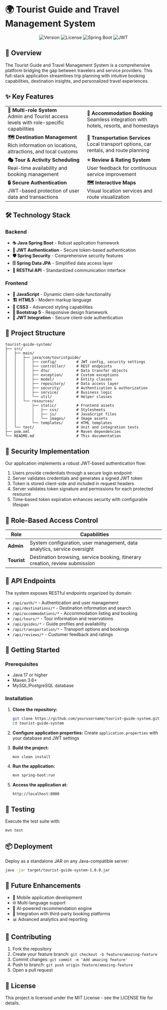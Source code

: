 # 🌍 Tourist Guide and Travel Management System

<div align="center">
  
  ![Version](https://img.shields.io/badge/version-1.0.0-blue.svg)
  ![License](https://img.shields.io/badge/license-MIT-green.svg)
  ![Spring Boot](https://img.shields.io/badge/Spring%20Boot-3.0+-brightgreen.svg)
  ![JWT](https://img.shields.io/badge/JWT-Authentication-orange.svg)
  
</div>

## 📖 Overview

The Tourist Guide and Travel Management System is a comprehensive platform bridging the gap between travelers and service providers. This full-stack application streamlines trip planning with intuitive booking capabilities, destination insights, and personalized travel experiences.

## ✨ Key Features

<table>
  <tr>
    <td>
      <b>🔐 Multi-role System</b><br>
      Admin and Tourist access levels with role-specific capabilities
    </td>
    <td>
      <b>🏨 Accommodation Booking</b><br>
      Seamless integration with hotels, resorts, and homestays
    </td>
  </tr>
  <tr>
    <td>
      <b>🗺️ Destination Management</b><br>
      Rich information on locations, attractions, and local customs
    </td>
    <td>
      <b>🚗 Transportation Services</b><br>
      Local transport options, car rentals, and route planning
    </td>
  </tr>
  <tr>
    <td>
      <b>🎭 Tour & Activity Scheduling</b><br>
      Real-time availability and booking management
    </td>
    <td>
      <b>⭐ Review & Rating System</b><br>
      User feedback for continuous service improvement
    </td>
  </tr>
  <tr>
    <td>
      <b>🔒 Secure Authentication</b><br>
      JWT-based protection of user data and transactions
    </td>
    <td>
      <b>🗺️ Interactive Maps</b><br>
      Visual location services and route visualization
    </td>
  </tr>
</table>

## 🛠️ Technology Stack

### Backend
- **☕ Java Spring Boot** - Robust application framework
- **🔑 JWT Authentication** - Secure token-based authentication
- **🛡️ Spring Security** - Comprehensive security features
- **🗄️ Spring Data JPA** - Simplified data access layer
- **🔄 RESTful API** - Standardized communication interface

### Frontend
- **📝 JavaScript** - Dynamic client-side functionality
- **🏗️ HTML5** - Modern markup language
- **🎨 CSS3** - Advanced styling capabilities
- **📱 Bootstrap 5** - Responsive design framework
- **🔐 JWT Integration** - Secure client-side authentication

## 📂 Project Structure

```
tourist-guide-system/
├── src/
│   ├── main/
│   │   ├── java/com/touristguide/
│   │   │   ├── config/         # JWT config, security settings
│   │   │   ├── controller/     # REST endpoints
│   │   │   ├── dto/            # Data transfer objects
│   │   │   ├── exception/      # Custom exceptions
│   │   │   ├── model/          # Entity classes
│   │   │   ├── repository/     # Data access layer
│   │   │   ├── security/       # Authentication & authorization
│   │   │   ├── service/        # Business logic
│   │   │   └── util/           # Helper classes
│   │   └── resources/
│   │       ├── static/         # Frontend assets
│   │       │   ├── css/        # Stylesheets
│   │       │   ├── js/         # JavaScript files
│   │       │   └── images/     # Image assets
│   │       └── templates/      # HTML templates
│   └── test/                   # Unit and integration tests
├── pom.xml                     # Maven dependencies
└── README.md                   # This documentation
```

## 🔐 Security Implementation

Our application implements a robust JWT-based authentication flow:

1. Users provide credentials through a secure login endpoint
2. Server validates credentials and generates a signed JWT token
3. Token is stored client-side and included in request headers
4. Server validates token signature and permissions for each protected resource
5. Time-based token expiration enhances security with configurable lifespan

## 👥 Role-Based Access Control

| Role | Capabilities |
|------|-------------|
| **Admin** | System configuration, user management, data analytics, service oversight |
| **Tourist** | Destination browsing, service booking, itinerary creation, review submission |

## 🔌 API Endpoints

The system exposes RESTful endpoints organized by domain:

- `/api/auth/*` - Authentication and user management
- `/api/destinations/*` - Destination information and search
- `/api/accommodations/*` - Accommodation listing and booking
- `/api/tours/*` - Tour information and reservations
- `/api/guides/*` - Guide profiles and availability
- `/api/transportation/*` - Transport options and bookings
- `/api/reviews/*` - Customer feedback and ratings

## 🚀 Getting Started

### Prerequisites

- Java 17 or higher
- Maven 3.6+
- MySQL/PostgreSQL database

### Installation

1. **Clone the repository:**
   ```bash
   git clone https://github.com/yourusername/tourist-guide-system.git
   cd tourist-guide-system
   ```

2. **Configure application properties:**
   Create `application.properties` with your database and JWT settings

3. **Build the project:**
   ```bash
   mvn clean install
   ```

4. **Run the application:**
   ```bash
   mvn spring-boot:run
   ```

5. **Access the application at:**
   ```
   http://localhost:8080
   ```

## 🧪 Testing

Execute the test suite with:
```bash
mvn test
```

## 📦 Deployment

Deploy as a standalone JAR on any Java-compatible server:
```bash
java -jar target/tourist-guide-system-1.0.0.jar
```

## 🔮 Future Enhancements

- 📱 Mobile application development
- 🌐 Multi-language support
- 🤖 AI-powered recommendation engine
- 🔄 Integration with third-party booking platforms
- 📊 Advanced analytics and reporting

## 🤝 Contributing

1. Fork the repository
2. Create your feature branch: `git checkout -b feature/amazing-feature`
3. Commit changes: `git commit -m 'Add amazing feature'`
4. Push to branch: `git push origin feature/amazing-feature`
5. Open a pull request

## 📄 License

This project is licensed under the MIT License - see the LICENSE file for details.
